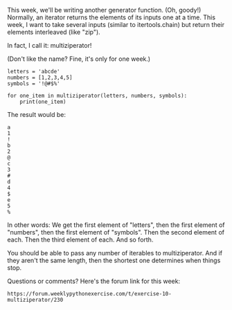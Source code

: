 This week, we'll be writing another generator function. (Oh, goody!) Normally, an iterator returns the elements of its inputs one at a time. This week, I want to take several inputs (similar to itertools.chain) but return their elements interleaved (like "zip").

In fact, I call it: multiziperator!

(Don't like the name? Fine, it's only for one week.)

    letters = 'abcde'
    numbers = [1,2,3,4,5]
    symbols = '!@#$%'

    for one_item in multiziperator(letters, numbers, symbols):
        print(one_item)

The result would be:


    a
    1
    !
    b
    2
    @
    c
    3
    #
    d
    4
    $
    e
    5
    %

In other words: We get the first element of "letters", then the first element of "numbers", then the first element of "symbols".  Then the second element of each.  Then the third element of each.  And so forth.

You should be able to pass any number of iterables to multiziperator.  And if they aren't the same length, then the shortest one determines when things stop.

Questions or comments?  Here's the forum link for this week:

    https://forum.weeklypythonexercise.com/t/exercise-10-multiziperator/230
